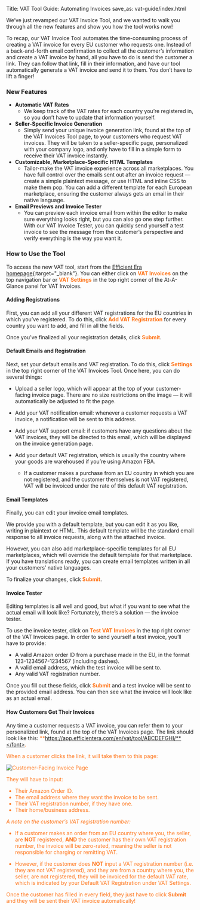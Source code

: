 Title: VAT Tool Guide: Automating Invoices
save_as: vat-guide/index.html

We’ve just revamped our VAT Invoice Tool, and we wanted to walk you through all the new features and show you how the tool works now!

To recap, our VAT Invoice Tool automates the time-consuming process of creating a VAT invoice for every EU customer who requests one. Instead of a back-and-forth email confirmation to collect all the customer’s information and create a VAT invoice by hand, all you have to do is send the customer a link. They can follow that link, fill in their information, and have our tool automatically generate a VAT invoice and send it to them. You don’t have to lift a finger!

### New Features

* **Automatic VAT Rates**
	* We keep track of the VAT rates for each country you’re registered in, so you don’t have to update that information yourself.
* **Seller-Specific Invoice Generation**
	* Simply send your unique invoice generation link, found at the top of the VAT Invoices Tool page, to your customers who request VAT invoices. They will be taken to a seller-specific page, personalized with your company logo, and only have to fill in a simple form to receive their VAT invoice instantly.  
* **Customizable, Marketplace-Specific HTML Templates**
	* Tailor-make the VAT invoice experience across all marketplaces. You have full control over the emails sent out after an invoice request — create a simple plaintext message, or use HTML and inline CSS to make them pop. You can add a different template for each European marketplace, ensuring the customer always gets an email in their native language.  
* **Email Previews and Invoice Tester**
	* You can preview each invoice email from within the editor to make sure everything looks right, but you can also go one step further. With our VAT Invoice Tester, you can quickly send yourself a test invoice to see the message from the customer’s perspective and verify everything is the way you want it.  

### How to Use the Tool

To access the new VAT tool, start from the [Efficient Era homepage](app.efficientera.com/dash/){:target="_blank"}. You can either click on <font color="FF751A">**VAT Invoices**</font> on the top navigation bar or <font color="FF751A">**VAT Settings**</font> in the top right corner of the At-A-Glance panel for VAT Invoices.

#### Adding Registrations

First, you can add all your different VAT registrations for the EU countries in which you’ve registered. To do this, click <font color="FF751A">**Add VAT Registration**</font> for every country you want to add, and fill in all the fields.  

Once you’ve finalized all your registration details, click <font color="FF751A">**Submit**</font>.

#### Default Emails and Registration

Next, set your default emails and VAT registration. To do this, click <font color="FF751A">**Settings**</font> in the top right corner of the VAT Invoices Tool. Once here, you can do several things:  

* Upload a seller logo, which will appear at the top of your customer-facing invoice page. There are no size restrictions on the image — it will automatically be adjusted to fit the page.

* Add your VAT notification email: whenever a customer requests a VAT invoice, a notification will be sent to this address.

* Add your VAT support email: if customers have any questions about the VAT invoices, they will be directed to this email, which will be displayed on the invoice generation page.

* Add your default VAT registration, which is usually the country where your goods are warehoused if you’re using Amazon FBA.  
	* If a customer makes a purchase from an EU country in which you are not registered, and the customer themselves is not VAT registered, VAT will be invoiced under the rate of this default VAT registration.

#### Email Templates

Finally, you can edit your invoice email templates.

We provide you with a default template, but you can edit it as you like, writing in plaintext or HTML. This default template will be the standard email response to all invoice requests, along with the attached invoice.

However, you can also add marketplace-specific templates for all EU marketplaces, which will override the default template for that marketplace. If you have translations ready, you can create email templates written in all your customers’ native languages.

To finalize your changes, click <font color="FF751A">**Submit**</font>.

#### Invoice Tester

Editing templates is all well and good, but what if you want to see what the actual email will look like? Fortunately, there’s a solution — the invoice tester. 

To use the invoice tester, click on <font color="FF751A">**Test VAT Invoices**</font> in the top right corner of the VAT Invoices page. In order to send yourself a test invoice, you’ll have to provide:  

* A valid Amazon order ID from a purchase made in the EU, in the format 123-1234567-1234567 (including dashes).
* A valid email address, which the test invoice will be sent to.
* Any valid VAT registration number.

Once you fill out these fields, click <font color="FF751A">**Submit**</font> and a test invoice will be sent to the provided email address. You can then see what the invoice will look like as an actual email.

#### How Customers Get Their Invoices

Any time a customer requests a VAT invoice, you can refer them to your personalized link, found at the top of the VAT Invoices page. The link should look like this: <font color="FF751A">**https://app.efficientera.com/en/vat/tool/ABCDEFGHI/**</font>.

When a customer clicks the link, it will take them to this page:

![Customer-Facing Invoice Page](/images/pages/customer-invoice.png)

They will have to input:

* Their Amazon Order ID.
* The email address where they want the invoice to be sent.
* Their VAT registration number, if they have one.
* Their home/business address.

*A note on the customer’s VAT registration number:*

* If a customer makes an order from an EU country where you, the seller, are **NOT** registered, **AND** the customer has their own VAT registration number, the invoice will be zero-rated, meaning the seller is not responsible for charging or remitting VAT.

* However, if the customer does **NOT** input a VAT registration number (i.e. they are not VAT registered), and they are from a country where you, the seller, are not registered, they will be invoiced for the default VAT rate, which is indicated by your Default VAT Registration under VAT Settings.

Once the customer has filled in every field, they just have to click <font color="FF751A">**Submit**</font> and they will be sent their VAT invoice automatically!